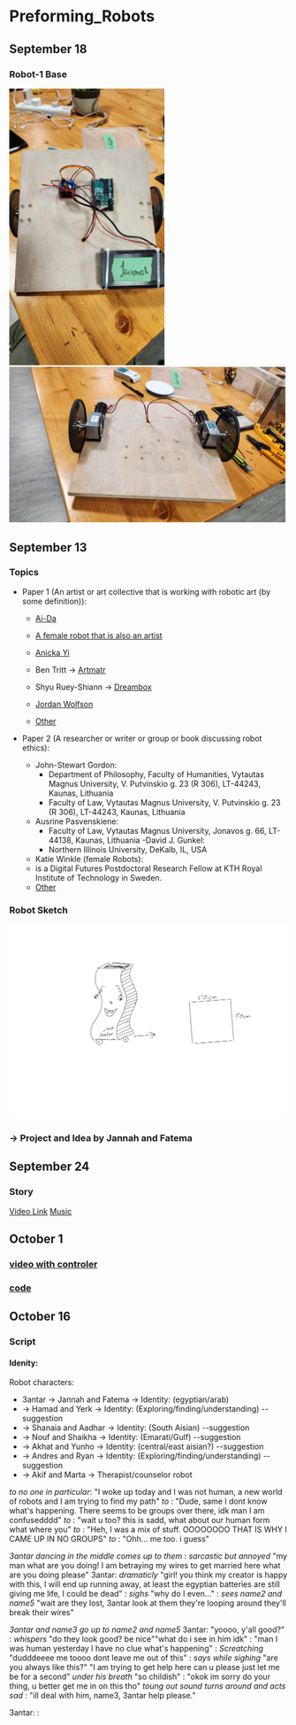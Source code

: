 # Preforming_Robots

## September 18
### Robot-1 Base
<img src="https://github.com/fnassar/Preforming_Robots/blob/main/robot_1/base1.jpg" alt="base1" height="500"/> <img src="https://github.com/fnassar/Preforming_Robots/blob/main/robot_1/base2.jpg" alt="base2"  width="500"/>

## September 13
### Topics
- Paper 1 (An artist or art collective that is working with robotic art (by some definition)):
  -  [Ai-Da](https://news.artnet.com/art-world/ai-da-design-museum-london-baz-luhrmann-saw-this-made-this-2301275) 
    -  [A female robot that is also an artist](https://www.dailyartmagazine.com/ai-da-the-ai-powered-robot-artist/)
  - [Anicka Yi](https://news.artnet.com/art-world/anicka-yi-turbine-hall-commission-2019839)
  -  Ben Tritt -> [Artmatr](https://news.artnet.com/art-world/artmatr-robotics-painting-2283596)
  - Shyu Ruey-Shiann -> [Dreambox](https://theculturetrip.com/asia/china/articles/8-robotics-artists-from-china-hong-kong-and-taiwan)
  - [Jordan Wolfson](https://www.davidzwirner.com/artists/jordan-wolfson)
  
  - [Other](https://ozobot.com/23-artists-use-technology-canvas-2/)

- Paper 2 (A researcher or writer or group or book discussing robot ethics):
  - John-Stewart Gordon:
    - Department of Philosophy, Faculty of Humanities, Vytautas Magnus University, V. Putvinskio g. 23 (R 306), LT-44243, Kaunas, Lithuania
    - Faculty of Law, Vytautas Magnus University, V. Putvinskio g. 23 (R 306), LT-44243, Kaunas, Lithuania
  - Ausrine Pasvenskiene:
    - Faculty of Law, Vytautas Magnus University, Jonavos g. 66, LT-44138, Kaunas, Lithuania
  -David J. Gunkel:
    -  Northern Illinois University, DeKalb, IL, USA
  -  Katie Winkle (female Robots):
    -  is a Digital Futures Postdoctoral Research Fellow at KTH Royal Institute of Technology in Sweden.
  - [Other](https://edm.com/interviews/eprom-interview-syntheism-robotics-live-show)

### Robot Sketch
<img src="https://github.com/fnassar/Preforming_Robots/blob/main/robot_1/sketch-robot-1.jpg" alt="Sketch, Robot 1" width="600"/>

### -> Project and Idea by Jannah and Fatema

## September 24
### Story
[Video Link](https://www.youtube.com/shorts/l13Hn9hQDg0)
[Music](https://www.youtube.com/watch?v=lRXLAeogv5U)

## October 1
### [video with controler](https://youtube.com/shorts/kRtGvE6MrPE?si=v4go1Dmkk7r4-h21)
### [code]()

## October 16
### Script
#### Idenity:
Robot characters: 
- 3antar -> Jannah and Fatema -> Identity: (egyptian/arab)
- <name1> -> Hamad and Yerk -> Identity: (Exploring/finding/understanding) --suggestion
- <name2> -> Shanaia and Aadhar -> Identity: (South Aisian) --suggestion
- <name3> -> Nouf and Shaikha -> Identity: (Emarati/Gulf) --suggestion
- <name4> -> Akhat and Yunho -> Identity: (central/east aisian?) --suggestion
- <name5> -> Andres and Ryan -> Identity: (Exploring/finding/understanding) --suggestion
- <name6> -> Akif and Marta -> Therapist/counselor robot


<name5> *to no one in particular*: "I woke up today and I was not human, a new world of robots and I am trying to find my path"
<name2> *to <name5>*: "Dude, same I dont know what's happening. There seems to be groups over there, idk man I am confusedddd"
<name5> *to <name2>*: "wait u too? this is sadd, what about our human form what where you"
<name2> *to <name5>*: "Heh, I was a mix of stuff. OOOOOOOO THAT IS WHY I CAME UP IN NO GROUPS"
<name5> *to <name2>*: "Ohh... me too. i guess"

*3antar dancing in the middle*
*<name3> comes up to them*
<name3>: *sarcastic but annoyed* "my man what are you doing! I am betraying my wires to get married here what are you doing please"
3antar: *dramaticly* "girl! you think my creator is happy with this, I will end up running away, at least the egyptian batteries are still giving me life, I could be dead"
<name3>: *sighs* "why do I even..."
<name3>: *sees name2 and name5* "wait are they lost, 3antar look at them they're looping around they'll break their wires"

*3antar and name3 go up to name2 and name5*
3antar: "yoooo, y'all good?"
<name3>: *whispers* "do they look good? be nice""what do i see in him idk"
<name5>: "man I was human yesterday I have no clue what's happening"
<name2>: *Screatching* "dudddeeee me toooo dont leave me out of this"
<name5>: *says while sighing* "are you always like this?" "I am trying to get help here can u please just let me be for a second" *under his breath* "so childish"
<name2>: "okok im sorry do your thing, u better get me in on this tho" *toung out sound* *turns around and acts sad*
<name5>: "ill deal with him, name3, 3antar help please."

3antar: 
<name3>:





